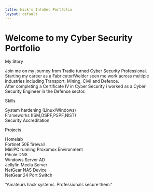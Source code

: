```yaml
---
title: Nick's InfoSec Portfolio
layout: default
---
```


<link rel="stlyesheet" href="/assets/css/style.css">

<div class="container">
<h1>Welcome to my Cyber Security Portfolio</h1>

<p class="paragraph-heading">
    My Story
</p>

<p>
    Join me on my journey from Tradie turned Cyber Security Professional.<br>
    Starting my career as a Fabricator/Welder seen me work across multiple industries including Transport, Mining, Civil and Defence.<br>
    After completing a Certificate IV in Cyber Security i worked as a Cyber Security Engineer in the Defence sector.
</p>

<p class="paragraph-heading">
    Skills
</p>
<p>
    System hardening (Linux/Windows)<br>
    Frameworks (ISM,DSPF,PSPF,NIST)<br>
    Security Accreditation<br>
</p>

<p class="paragraph-heading">
    Projects
</p>
<p>
    Homelab<br>
    Fortinet 50E firewall<br>
    MiniPC running Proxomox Environment<br>
    Pihole DNS<br>
    Windows Server AD<br>
    Jellyfin Media Server<br>
    NetGear NAS Device<br>
    NetGear 24 Port Switch<br>
</p>

"Amateurs hack systems. Professionals secure them."

</div>
